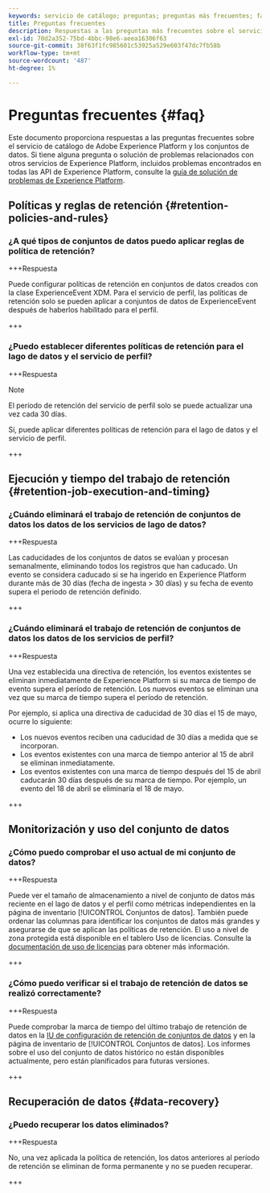 ```yaml
---
keywords: servicio de catálogo; preguntas; preguntas más frecuentes; faq; conjuntos de datos faq
title: Preguntas frecuentes
description: Respuestas a las preguntas más frecuentes sobre el servicio de catálogo de Adobe Experience Platform y los conjuntos de datos.
exl-id: 70d2a352-75bd-4bbc-98e6-aeea16306f63
source-git-commit: 38f63f1fc985601c53925a529e603f47dc7fb58b
workflow-type: tm+mt
source-wordcount: '487'
ht-degree: 1%

---
```


# Preguntas frecuentes {#faq}

Este documento proporciona respuestas a las preguntas frecuentes sobre el servicio de catálogo de Adobe Experience Platform y los conjuntos de datos. Si tiene alguna pregunta o solución de problemas relacionados con otros servicios de Experience Platform, incluidos problemas encontrados en todas las API de Experience Platform, consulte la [guía de solución de problemas de Experience Platform](../landing/troubleshooting.md).

## Políticas y reglas de retención {#retention-policies-and-rules}

### ¿A qué tipos de conjuntos de datos puedo aplicar reglas de política de retención?

+++Respuesta

Puede configurar políticas de retención en conjuntos de datos creados con la clase ExperienceEvent XDM. Para el servicio de perfil, las políticas de retención solo se pueden aplicar a conjuntos de datos de ExperienceEvent después de haberlos habilitado para el perfil.

+++

### ¿Puedo establecer diferentes políticas de retención para el lago de datos y el servicio de perfil?

+++Respuesta

>[!NOTE]
>
>El período de retención del servicio de perfil solo se puede actualizar una vez cada 30 días.

Sí, puede aplicar diferentes políticas de retención para el lago de datos y el servicio de perfil.

+++

## Ejecución y tiempo del trabajo de retención {#retention-job-execution-and-timing}

### ¿Cuándo eliminará el trabajo de retención de conjuntos de datos los datos de los servicios de lago de datos?

+++Respuesta

Las caducidades de los conjuntos de datos se evalúan y procesan semanalmente, eliminando todos los registros que han caducado. Un evento se considera caducado si se ha ingerido en Experience Platform durante más de 30 días (fecha de ingesta > 30 días) y su fecha de evento supera el periodo de retención definido.

+++

### ¿Cuándo eliminará el trabajo de retención de conjuntos de datos los datos de los servicios de perfil?

+++Respuesta

Una vez establecida una directiva de retención, los eventos existentes se eliminan inmediatamente de Experience Platform si su marca de tiempo de evento supera el período de retención. Los nuevos eventos se eliminan una vez que su marca de tiempo supera el período de retención.

Por ejemplo, si aplica una directiva de caducidad de 30 días el 15 de mayo, ocurre lo siguiente:

- Los nuevos eventos reciben una caducidad de 30 días a medida que se incorporan.
- Los eventos existentes con una marca de tiempo anterior al 15 de abril se eliminan inmediatamente.
- Los eventos existentes con una marca de tiempo después del 15 de abril caducarán 30 días después de su marca de tiempo. Por ejemplo, un evento del 18 de abril se eliminaría el 18 de mayo.

+++

## Monitorización y uso del conjunto de datos

### ¿Cómo puedo comprobar el uso actual de mi conjunto de datos?

+++Respuesta

Puede ver el tamaño de almacenamiento a nivel de conjunto de datos más reciente en el lago de datos y el perfil como métricas independientes en la página de inventario [!UICONTROL Conjuntos de datos]. También puede ordenar las columnas para identificar los conjuntos de datos más grandes y asegurarse de que se aplican las políticas de retención. El uso a nivel de zona protegida está disponible en el tablero Uso de licencias. Consulte la [documentación de uso de licencias](../dashboards/guides/license-usage.md) para obtener más información.

+++

### ¿Cómo puedo verificar si el trabajo de retención de datos se realizó correctamente?

+++Respuesta

Puede comprobar la marca de tiempo del último trabajo de retención de datos en la [IU de configuración de retención de conjuntos de datos](./datasets/user-guide.md#data-retention-policy) y en la página de inventario de [!UICONTROL Conjuntos de datos]. Los informes sobre el uso del conjunto de datos histórico no están disponibles actualmente, pero están planificados para futuras versiones.

+++

## Recuperación de datos {#data-recovery}

### ¿Puedo recuperar los datos eliminados?

+++Respuesta

No, una vez aplicada la política de retención, los datos anteriores al período de retención se eliminan de forma permanente y no se pueden recuperar.

+++
